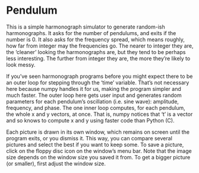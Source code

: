 # Pendulum

This is a simple harmonograph simulator to generate random-ish harmonographs. It asks for the number of pendulums, and exits if the number is 0. It also asks for the frequency spread, which means roughly, how far from integer may the frequencies go. The nearer to integer they are, the ‘cleaner’ looking the harmonographs are, but they tend to be perhaps less interesting. The further from integer they are, the more they’re likely to look messy.

If you’ve seen harmonograph programs before you might expect there to be an outer loop for stepping through the ‘time’ variable. That’s not necessary here because numpy handles it for us, making the program simpler and much faster. The outer loop here gets user input and generates random parameters for each pendulum’s oscillation (i.e. sine wave): amplitude, frequency, and phase. The one inner loop computes, for each pendulum, the whole x and y vectors, at once. That is, numpy notices that ‘t’ is a vector and so knows to compute x and y using faster code than Python (C).

Each picture is drawn in its own window, which remains on screen until the program exits, or you dismiss it. This way, you can compare several pictures and select the best if you want to keep some. To save a picture, click on the floppy disc icon on the window’s menu bar. Note that the image size depends on the window size you saved it from. To get a bigger picture (or smaller), first adjust the window size.
